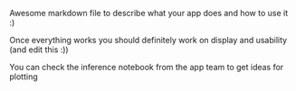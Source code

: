 Awesome markdown file to describe what your app does and how to use it :)

Once everything works you should definitely work on display and usability (and edit this :))

You can check the inference notebook from the app team to get ideas for plotting
